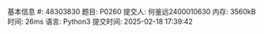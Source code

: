 基本信息
#:
48303830
题目:
P0260
提交人:
何鉴远2400010630
内存:
3560kB
时间:
26ms
语言:
Python3
提交时间:
2025-02-18 17:39:42